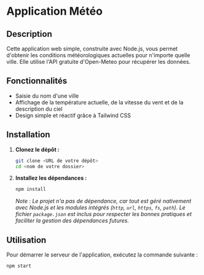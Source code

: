 # Application Météo

## Description
Cette application web simple, construite avec Node.js, vous permet d'obtenir les conditions météorologiques actuelles pour n'importe quelle ville. Elle utilise l'API gratuite d'Open-Meteo pour récupérer les données.

## Fonctionnalités
- Saisie du nom d'une ville
- Affichage de la température actuelle, de la vitesse du vent et de la description du ciel
- Design simple et réactif grâce à Tailwind CSS

## Installation
1.  **Clonez le dépôt :**
    ```bash
    git clone <URL de votre dépôt>
    cd <nom de votre dossier>
    ```

2.  **Installez les dépendances :**
    ```bash
    npm install
    ```
    *Note : Le projet n'a pas de dépendance, car tout est géré nativement avec Node.js et les modules intégrés (`http`, `url`, `https`, `fs`, `path`). Le fichier `package.json` est inclus pour respecter les bonnes pratiques et faciliter la gestion des dépendances futures.*

## Utilisation
Pour démarrer le serveur de l'application, exécutez la commande suivante :
```bash
npm start